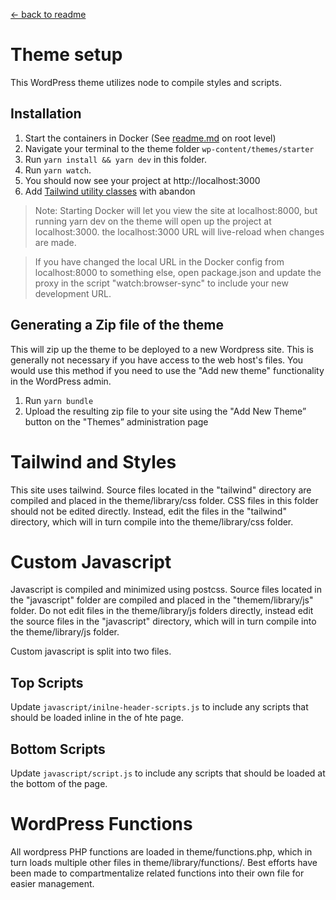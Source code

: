 [&larr; back to readme](../readme.md)
# Theme setup

This WordPress theme utilizes node to compile styles and scripts.


## Installation

1. Start the containers in Docker (See [readme.md](https://github.com/paulstroot/wordpress_starter/blob/main/README.md) on root level)
2. Navigate your terminal to the theme folder `wp-content/themes/starter`
3. Run `yarn install && yarn dev` in this folder.
5. Run `yarn watch`.
4. You should now see your project at http://localhost:3000
6. Add [Tailwind utility classes](https://tailwindcss.com/docs/utility-first) with abandon

> Note: Starting Docker will let you view the site at localhost:8000, but running yarn dev on the theme will open up the project at localhost:3000. the localhost:3000 URL will live-reload when changes are made.

> If you have changed the local URL in the Docker config from localhost:8000 to something else, open package.json and update the proxy in the script "watch:browser-sync" to include your new development URL.


## Generating a Zip file of the theme
This will zip up the theme to be deployed to a new Wordpress site. This is generally not necessary if you have access to the web host's files. You would use this method if you need to use the "Add new theme" functionality in the WordPress admin.

1. Run `yarn bundle`
2. Upload the resulting zip file to your site using the "Add New Theme” button on the "Themes” administration page


# Tailwind and Styles
This site uses tailwind. Source files located in the "tailwind" directory are compiled and placed in the theme/library/css folder. CSS files in this folder should not be edited directly. Instead, edit the files in the "tailwind" directory, which will in turn compile into the theme/library/css folder.

# Custom Javascript
Javascript is compiled and minimized using postcss. Source files located in the "javascript" folder are compiled and placed in the "themem/library/js" folder. Do not edit files in the theme/library/js folders directly, instead edit the source files in the "javascript" directory, which will in turn compile into the theme/library/js folder.

Custom javascript is split into two files.

## Top Scripts
Update `javascript/inilne-header-scripts.js` to include any scripts that should be loaded inline in the <head> of hte page.

## Bottom Scripts
Update `javascript/script.js` to include any scripts that should be loaded at the bottom of the page.

# WordPress Functions
All wordpress PHP functions are loaded in theme/functions.php, which in turn loads multiple other files in theme/library/functions/. Best efforts have been made to compartmentalize related functions into their own file for easier management.

